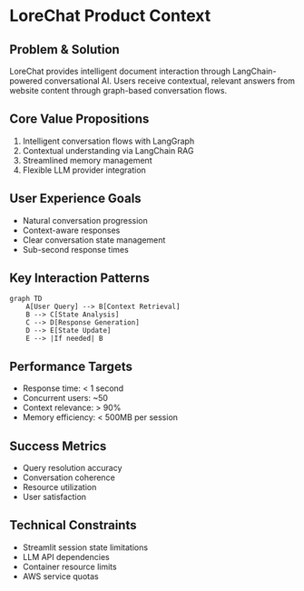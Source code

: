# LoreChat Product Context

## Problem & Solution
LoreChat provides intelligent document interaction through LangChain-powered conversational AI. Users receive contextual, relevant answers from website content through graph-based conversation flows.

## Core Value Propositions
1. Intelligent conversation flows with LangGraph
2. Contextual understanding via LangChain RAG
3. Streamlined memory management
4. Flexible LLM provider integration

## User Experience Goals
- Natural conversation progression
- Context-aware responses
- Clear conversation state management
- Sub-second response times

## Key Interaction Patterns
```mermaid
graph TD
    A[User Query] --> B[Context Retrieval]
    B --> C[State Analysis]
    C --> D[Response Generation]
    D --> E[State Update]
    E --> |If needed| B
```

## Performance Targets
- Response time: < 1 second
- Concurrent users: ~50
- Context relevance: > 90%
- Memory efficiency: < 500MB per session

## Success Metrics
- Query resolution accuracy
- Conversation coherence
- Resource utilization
- User satisfaction

## Technical Constraints
- Streamlit session state limitations
- LLM API dependencies
- Container resource limits
- AWS service quotas
